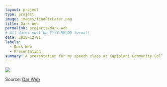 ```yaml
---
layout: project
type: project
image: images/findPicLater.png
title: Dark Web
permalink: projects/dark-web
# All dates must be YYYY-MM-DD format!
date: 2015-12-01
labels:
  - Dark Web
  - Presentation
summary: A presentation for my speech class at Kapiolani Community College.
---
```


<img class="ui image" src="{{ site.baseurl }}/images/cotton-header.png">



Source: <a href="https://docs.google.com/presentation/d/15fJZsemTEtN4pkzcg1-vTRWClJSi3dyMYAogKc-8txo/edit?usp=sharing">Dar Web</a>




